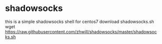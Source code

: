 # shadowsocks
this is a simple shadowsocks shell for centos7
download shadowsocks.sh
wget https://raw.githubusercontent.com/zhwill/shadowsocks/master/shadowsocks.sh
